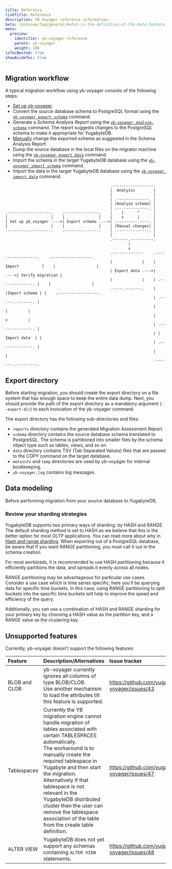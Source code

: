 ```yaml
---
title: Reference
linkTitle: Reference
description: YB Voyager reference information.
beta: /preview/faq/general/#what-is-the-definition-of-the-beta-feature-tag
menu:
  preview:
    identifier: yb-voyager-reference
    parent: yb-voyager
    weight: 106
isTocNested: true
showAsideToc: true
---
```


## Migration workflow

A typical migration workflow using yb-voyager consists of the following steps:

- [Set up yb-voyager](../../yb-voyager/install-yb-voyager/#install-yb-voyager).
- Convert the source database schema to PostgreSQL format using the [`yb-voyager export schema`](../../yb-voyager/perform-migration/#export-schema) command.
- Generate a *Schema Analysis Report* using the [`yb-voyager analyze-schema`](../../yb-voyager/perform-migration/#analyze-schema) command. The report suggests changes to the PostgreSQL schema to make it appropriate for YugabyteDB.
- [Manually](../../yb-voyager/perform-migration/#manually-edit-the-schema) change the exported schema as suggested in the Schema Analysis Report.
- Dump the source database in the local files on the migrator machine using the [`yb-voyager export data`](../../yb-voyager/perform-migration/#export-data) command.
- Import the schema in the target YugabyteDB database using the [`yb-voyager import schema`](../../yb-voyager/perform-migration/#import-the-schema) command.
- Import the data in the target YugabyteDB database using the [`yb-voyager import data`](../../yb-voyager/perform-migration/#import-data) command.

```goat
                                              .------------------.
                                              |  Analysis        |
                                              |                  |
                                              | .--------------. |
                                              | |Analyze schema| |
                                              | .--.-----------. |
.-------------------.    .---------------.    |    |      ^      |
|                   |    |               |    |    v      |      |
| Set up yb_voyager .--->| Export schema .--->| .---------.----. |
|                   |    |               |    | |Manual changes| |
.---------.---------.    .---------.-----.    | .--------------. |
                                              |                  |
                                              .-------.----------.
                                                      |
                                                      v
                                              .-------------.    .------------------.    .------------------.
                                              |             |    |  Import          |    |                  |
                                              | Export data .--->|                  .--->| Verify migration |
                                              |             |    | .--------------. |    |                  |
                                              .-----.-------.    | |Import schema | |    .------------------.
                                                                 | .------.-------. |
                                                                 |        |         |
                                                                 |        v         |
                                                                 | .--------------. |
                                                                 | | Import data  | |
                                                                 | .--------------. |
                                                                 |                  |
                                                                 .--------.---------.
```

## Export directory

Before starting migration, you should create the export directory on a file system that has enough space to keep the entire data dump. Next, you should provide the path of the export directory as a mandatory argument (`--export-dir`) to each invocation of the yb-voyager command.

The export directory has the following sub-directories and files:

- `reports` directory contains the generated Migration Assessment Report.
- `schema` directory contains the source database schema translated to PostgreSQL. The schema is partitioned into smaller files by the schema object type such as tables, views, and so on.
- `data` directory contains TSV (Tab Separated Values) files that are passed to the COPY command on the target database.
- `metainfo` and `temp` directories are used by yb-voyager for internal bookkeeping.
- `yb-voyager.log` contains log messages.

## Data modeling

Before performing migration from your source database to YugabyteDB,

### Review your sharding strategies

YugabyteDB supports two primary ways of sharding: by HASH and RANGE. The default sharding method is set to HASH as we believe that this is the better option for most OLTP applications. You can read more about why in [Hash and range sharding](../../../architecture/docdb-sharding/sharding/). When exporting out of a PostgreSQL database, be aware that if you want RANGE partitioning, you must call it out in the schema creation.

For most workloads, it is recommended to use HASH partitioning because it efficiently partitions the data, and spreads it evenly across all nodes.

RANGE partitioning may be advantageous for particular use cases. Consider a use case which is time series specific; here you'll be querying data for specific time buckets. In this case, using RANGE partitioning to split buckets into the specific time buckets will help to improve the speed and efficiency of the query.

Additionally, you can use a combination of HASH and RANGE sharding for your primary key by choosing a HASH value as the partition key, and a RANGE value as the clustering key.

## Unsupported features

Currently, yb-voyager doesn't support the following features:

| Feature | Description/Alternatives  | Issue tracker |
| :-------| :---------- | :----------- |
| BLOB and CLOB | yb-voyager currently ignores all columns of type BLOB/CLOB. <br>  Use another mechanism to load the attributes till this feature is supported.| https://github.com/yugabyte/yb-voyager/issues/43 |
| Tablespaces |  Currently the YB migration engine cannot handle migration of tables associated with certain TABLESPACES automatically. <br> The workaround is to manually create the required tablespace in Yugabyte and then start the migration.<br> Alternatively if that tablespace is not relevant in the YugabyteDB distributed cluster then the user can remove the tablespace association of the table from the create table definition. | https://github.com/yugabyte/yb-voyager/issues/47 |
| ALTER VIEW | YugabyteDB does not yet support any schemas containing `ALTER VIEW` statements. | https://github.com/yugabyte/yb-voyager/issues/48 |
